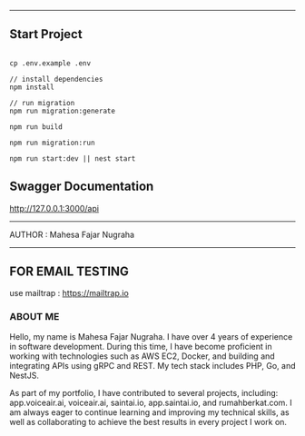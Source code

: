 ******
## Start Project

```

cp .env.example .env 

// install dependencies
npm install

// run migration
npm run migration:generate

npm run build

npm run migration:run

npm run start:dev || nest start
```

## Swagger Documentation

http://127.0.0.1:3000/api
******
AUTHOR : Mahesa Fajar Nugraha
******

## FOR EMAIL TESTING 
use mailtrap : https://mailtrap.io 

### ABOUT ME
Hello, my name is Mahesa Fajar Nugraha. I have over 4 years of experience in software development. During this time, I have become proficient in working with technologies such as AWS EC2, Docker, and building and integrating APIs using gRPC and REST. My tech stack includes PHP, Go, and NestJS.

As part of my portfolio, I have contributed to several projects, including: app.voiceair.ai, voiceair.ai, saintai.io, app.saintai.io, and rumahberkat.com. I am always eager to continue learning and improving my technical skills, as well as collaborating to achieve the best results in every project I work on.